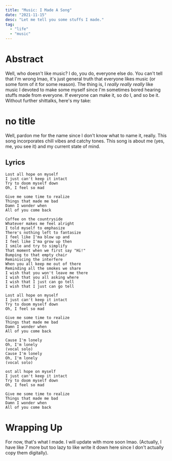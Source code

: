 ```yaml
---
title: "Music: I Made A Song"
date: "2021-11-15"
desc: "Let me tell you some stuffs I made."
tag:
  - "life"
  - "music"
---
```


# Abstract

Well, who doesn't like music? I do, you do, everyone else do. You can't tell that I'm wrong lmao, it's just general truth that everyone likes music (or some form of it for some reason). The thing is, I _really really really_ like music I devoted to make some myself since I'm sometimes bored hearing stuffs made from everyone. If everyone can make it, so do I, and so be it. Without further shittalks, here's my take:

# no title

Well, pardon me for the name since I don't know what to name it, really. This song incorporates chill vibes and catchy tones. This song is about me (yes, me, you see it) and my current state of mind.

## Lyrics

```
Lost all hope on myself
I just can't keep it intact
Try to doom myself down
Oh, I feel so mad

Give me some time to realize
Things that made me bad
Damn I wonder when
All of you come back

Coffee on the countryside
Whatever makes me feel alright
I told myself to emphasize
There's nothing left to fantasize
I feel like I'ma blow up and
I feel like I'ma grow up then
I smile and try to simplify
That moment when we first say "Hi!"
Bumping to that empty chair
Reminiscing the interfere
When you all keep me out of there
Reminding all the smokes we share
I wish that you won't leave me there
I wish that you all asking where
I wish that I just can go tell
I wish that I just can go tell

Lost all hope on myself
I just can't keep it intact
Try to doom myself down
Oh, I feel so mad

Give me some time to realize
Things that made me bad
Damn I wonder when
All of you come back

Cause I'm lonely
Oh, I'm lonely
(vocal solo)
Cause I'm lonely
Oh, I'm lonely
(vocal solo)

ost all hope on myself
I just can't keep it intact
Try to doom myself down
Oh, I feel so mad

Give me some time to realize
Things that made me bad
Damn I wonder when
All of you come back
```

# Wrapping Up

For now, that's what I made. I will update with more soon lmao. (Actually, I have like 7 more but too lazy to like write it down here since I don't actually copy them digitally).

